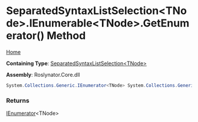 # SeparatedSyntaxListSelection\<TNode\>\.IEnumerable\<TNode\>\.GetEnumerator\(\) Method

[Home](../../../README.md)

**Containing Type**: [SeparatedSyntaxListSelection\<TNode\>](../README.md)

**Assembly**: Roslynator\.Core\.dll

```csharp
System.Collections.Generic.IEnumerator<TNode> System.Collections.Generic.IEnumerable<TNode>.GetEnumerator()
```

### Returns

[IEnumerator](https://docs.microsoft.com/en-us/dotnet/api/system.collections.generic.ienumerator-1)\<TNode\>

